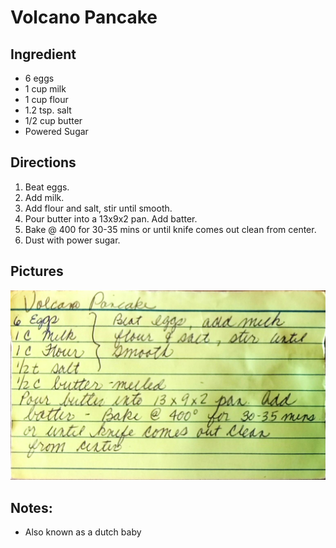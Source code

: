 Volcano Pancake
========================================================

Ingredient
----------------------------------------------------------
* 6 eggs
* 1 cup milk
* 1 cup flour
* 1.2 tsp. salt
* 1/2 cup butter
* Powered Sugar

Directions
------------------------------------
1. Beat eggs.
2. Add milk.
3. Add flour and salt, stir until smooth.
4. Pour butter into a 13x9x2 pan. Add batter.
5. Bake @ 400 for 30-35 mins or until knife comes out clean from center.
6. Dust with power sugar.

Pictures
-------------------------------------------------
![Original Recipe](./imgs/volcano_pancake.jpg "Original Recipe")

Notes:
--------------------------------
* Also known as a dutch baby
